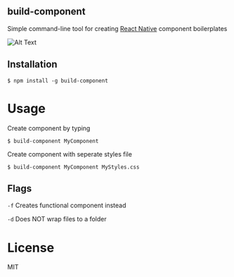 ## build-component

Simple command-line tool for creating [React Native](https://facebook.github.io/react-native/) component boilerplates

![Alt Text](https://media.giphy.com/media/ibYEdqBuXfxCOwCbNi/giphy.gif)

## Installation

`$ npm install -g build-component`

# Usage

Create component by typing

`$ build-component MyComponent`

Create component with seperate styles file

`$ build-component MyComponent MyStyles.css`

## Flags

`-f` Creates functional component instead

`-d` Does NOT wrap files to a folder

# License

MIT
